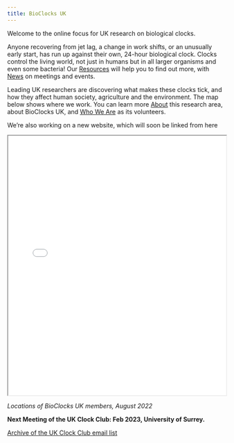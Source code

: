 ```yaml
---
title: BioClocks UK
---
```


Welcome to the online focus for UK research on biological clocks. 

Anyone recovering from jet lag, a change in work shifts, or an unusually early start, has run up against their own, 24-hour biological clock. Clocks control the living world, not just in humans but in all larger organisms and even some bacteria! Our [Resources](https://bioclocksuk.github.io/Resources) will help you to find out more, with [News](https://bioclocksuk.github.io/News) on meetings and events. 

Leading UK researchers are discovering what makes these clocks tick, and how they affect human society, agriculture and the environment. The map below shows where we work. You can learn more [About](https://bioclocksuk.github.io/About) this research area, about BioClocks UK, and [Who We Are](https://bioclocksuk.github.io/WhoWeAre) as its volunteers. 

We’re also working on a new website, which will soon be linked from here

 <iframe src="clock-clubbers.html" title="Members location" style="width: 100%; height: 600px;"></iframe> 
 
 *Locations of BioClocks UK members, August 2022*

**Next Meeting of the UK Clock Club: Feb 2023, University of Surrey.** 

[Archive of the UK Clock Club email list](https://www.jiscmail.ac.uk/cgi-bin/webadmin?A0=UKCLOCKCLUB)
